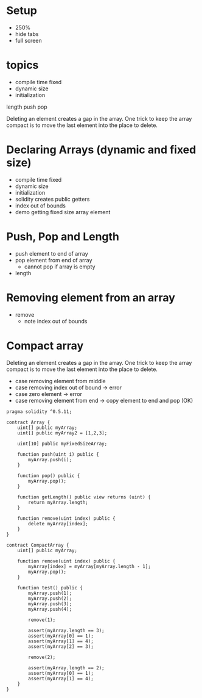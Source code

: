 # Setup

- 250%
- hide tabs
- full screen

# topics

- compile time fixed
- dynamic size
- initialization

length
push
pop

Deleting an element creates a gap in the array.
One trick to keep the array compact is to move the last element into the place to delete.

# Declaring Arrays (dynamic and fixed size)

- compile time fixed
- dynamic size
- initialization
- solidity creates public getters
- index out of bounds
- demo getting fixed size array element

# Push, Pop and Length

- push element to end of array
- pop element from end of array
  - cannot pop if array is empty
- length

# Removing element from an array

- remove
  - note index out of bounds

# Compact array

Deleting an element creates a gap in the array.
One trick to keep the array compact is to move the last element into the place to delete.

- case removing element from middle
- case removing index out of bound -> error
- case zero element -> error
- case removing element from end -> copy element to end and pop (OK)

```
pragma solidity ^0.5.11;

contract Array {
    uint[] public myArray;
    uint[] public myArray2 = [1,2,3];

    uint[10] public myFixedSizeArray;

    function push(uint i) public {
        myArray.push(i);
    }

    function pop() public {
        myArray.pop();
    }

    function getLength() public view returns (uint) {
        return myArray.length;
    }

    function remove(uint index) public {
        delete myArray[index];
    }
}

contract CompactArray {
    uint[] public myArray;

    function remove(uint index) public {
        myArray[index] = myArray[myArray.length - 1];
        myArray.pop();
    }

    function test() public {
        myArray.push(1);
        myArray.push(2);
        myArray.push(3);
        myArray.push(4);

        remove(1);

        assert(myArray.length == 3);
        assert(myArray[0] == 1);
        assert(myArray[1] == 4);
        assert(myArray[2] == 3);

        remove(2);

        assert(myArray.length == 2);
        assert(myArray[0] == 1);
        assert(myArray[1] == 4);
    }
}

```
